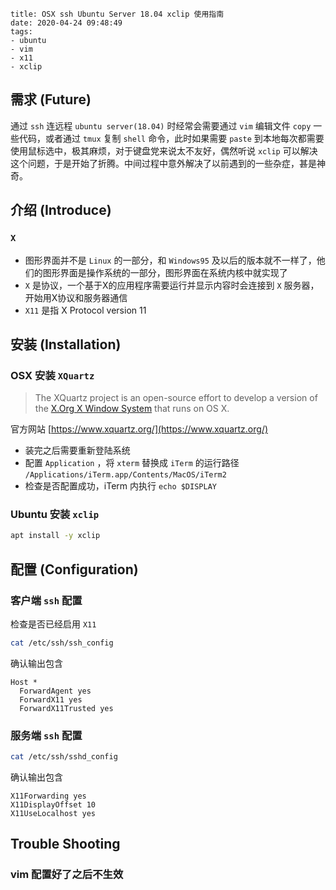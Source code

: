 ```
title: OSX ssh Ubuntu Server 18.04 xclip 使用指南
date: 2020-04-24 09:48:49
tags:
- ubuntu
- vim
- x11
- xclip
```

## 需求 (Future)

通过 `ssh` 连远程 `ubuntu server(18.04)` 时经常会需要通过 `vim` 编辑文件 `copy` 一些代码，或者通过 `tmux` 复制 `shell` 命令，此时如果需要 `paste` 到本地每次都需要使用鼠标选中，极其麻烦，对于键盘党来说太不友好，偶然听说 `xclip` 可以解决这个问题，于是开始了折腾。中间过程中意外解决了以前遇到的一些杂症，甚是神奇。

## 介绍 (Introduce)

### `X`

- 图形界面并不是 `Linux` 的一部分，和 `Windows95` 及以后的版本就不一样了，他们的图形界面是操作系统的一部分，图形界面在系统内核中就实现了
- `X` 是协议，一个基于X的应用程序需要运行并显示内容时会连接到 `X` 服务器，开始用X协议和服务器通信
- `X11` 是指 X Protocol version 11

## 安装 (Installation)

### OSX 安装 `XQuartz`

> The XQuartz project is an open-source effort to develop a version of the [X.Org X Window System](https://www.x.org/) that runs on OS X.

官方网站  [https://www.xquartz.org/](https://www.xquartz.org/)

- 装完之后需要重新登陆系统
- 配置 `Application` ，将 `xterm` 替换成 `iTerm` 的运行路径 `/Applications/iTerm.app/Contents/MacOS/iTerm2` 
- 检查是否配置成功，iTerm 内执行 `echo $DISPLAY`

### Ubuntu 安装 `xclip`

```bash
apt install -y xclip
```

## 配置 (Configuration)

### 客户端 `ssh` 配置

检查是否已经启用 `X11`

```bash
cat /etc/ssh/ssh_config
```

确认输出包含

```
Host *
  ForwardAgent yes
  ForwardX11 yes
  ForwardX11Trusted yes
```

### 服务端 `ssh` 配置

```bash
cat /etc/ssh/sshd_config
```

确认输出包含

```
X11Forwarding yes
X11DisplayOffset 10
X11UseLocalhost yes
```

## Trouble Shooting

### vim 配置好了之后不生效
<!--stackedit_data:
eyJoaXN0b3J5IjpbLTk0NjE4OTM0NywxOTM5MDMyNDcxLDc1OD
A2NDM2MCwxNzQyMzU1OTE4XX0=
-->